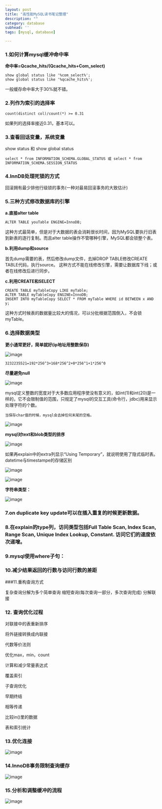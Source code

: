 ```yaml
---
layout: post
title: "高性能MySQL读书笔记整理"
description: ""
category: database
subhead: ''
tags: [mysql, database]

---
```



### 1.如何计算mysql缓冲命中率

**命中率=Qcache_hits/(Qcache_hits+Com_select)**

	show global status like '%com_select%';
	show global status like '%qcache_hits%';
一般缓存命中率大于30%就不错。

### 2.列作为索引的选择率

	count(distinct col)/count(*) >= 0.31
如果列的选择率接近0.31，基本可以。

### 3.查看回话变量，系统变量
show status 和 show global status

	select * from INFORMATION_SCHEMA.GLOBAL_STATUS 或 select * from 	INFORMATION_SCHEMA.SESSION_STATUS
	
### 4.InnDB处理死锁的方式

回滚拥有最少排他行级锁的事务(一种对最易回滚事务的大致估计)
### 5.三种方式修改数据库的引擎

**a.直接alter table**

	ALTER TABLE youTable ENGINE=InnoDB; 
这种方式最简单，但是对于大数据的表会消耗很长时间，因为MySQL要执行旧表到新表的逐行复制。而且alter table操作不管哪种引擎，MySQL都会锁整个表。

**b.利用dump和source**

首先dump需要的表，然后修改dump文件，去掉DROP TABLE修改CREATE TABLE代码，执行source。
这种方式不能在线修改引擎，需要让数据库下线；或者在线修改后进行同步。

**c.利用CREATE和SELECT**

	CREATE TABLE myTableCopy LIKE myTable; 
	ALTER TABLE myTableCopy ENGINE=InnoDB; 
	INSERT INTO myTableCopy SELECT * FROM myTable WHERE id BETWEEN x AND y;  
这种方式时候表的数据量比较大的情况，可以分批根据范围倒入，不会锁myTable。

### 6.选择数据类型
**更小通常更好，简单就好(ip地址用整数保存)**

![image](http://blog.lichengwu.cn/images/database/ip_type.png)

	3232235521=192*256^3+168*256^2+0*256^1+1*256^0

**尽量避免null**

![image](http://blog.lichengwu.cn/images/database/avoid_null.png)

mysql定义整数的宽度对于大多数应用程序使没有意义的，如int(1)和int(20)是一样的，它不会限制值的范围，只规定了mysql的交互工具(命令行，jdbc)用来显示处理字符的个数。

`当保存char值的时候，mysql会去掉任何末尾的空格。`

![image](http://blog.lichengwu.cn/images/database/char.png)

**mysql对text和blob类型的排序**

![image](http://blog.lichengwu.cn/images/database/text_blog.png)

如果再explain中的extra列显示“Using Temporary”，就说明使用了隐式临时表。
datetime与timestampe的存储区别

![image](http://blog.lichengwu.cn/images/database/datetime.png)

![image](http://blog.lichengwu.cn/images/database/timestamp.png)

**字符串类型：**

![image](http://blog.lichengwu.cn/images/database/string_type.png)

### 7.on duplicate key update可以在插入重复的时候更新数据。

### 8.在explain的type列，访问类型包括Full Table Scan, Index Scan, Range Scan, Unique Index Lookup, Constant. 访问它们的速度依次递增。

### 9.mysql使用where子句：

### 10.减少结果返回的行数与访问行数的差距

###11.重构查询方式

复杂查询分解为多个简单查询
缩短查询(每次查询一部分，多次查询完成)
分解联接

### 12. 查询优化过程

对联接中的表重新排序

将外链接转换成内联接

代数等价法则

优化max，min，count

计算和减少常量表达式

覆盖索引

子查询优化

早期终结

相等传递

比较in()里的数据

表和索引统计

### 13.优化连接

![image](http://blog.lichengwu.cn/images/database/join.png)

### 14.InnoDB事务限制查询缓存

![image](http://blog.lichengwu.cn/images/database/innodb.png)

### 15.分析和调整缓冲的流程

![image](http://blog.lichengwu.cn/images/database/buffer_cache.png)

